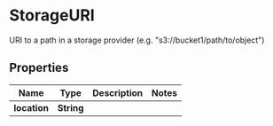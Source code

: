 

# StorageURI

URI to a path in a storage provider (e.g. \"s3://bucket1/path/to/object\")

## Properties

Name | Type | Description | Notes
------------ | ------------- | ------------- | -------------
**location** | **String** |  | 




